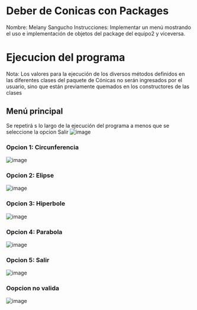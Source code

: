 # Deber de Conicas con Packages
Nombre: Melany Sangucho
Instrucciones: Implementar un menú mostrando el uso e implementación de objetos del package del equipo2  y viceversa.

# Ejecucion del programa
Nota: Los valores para la ejecución de los diversos métodos definidos en las diferentes clases del paquete de Cónicas no serán ingresados por el usuario, sino que están previamente quemados en los constructores de las clases  
## Menú principal
Se repetirá s lo largo de la ejecución del programa a menos que se seleccione la opcion Salir 
![image](https://github.com/SanguchoMela/Conicas_Packages/assets/117743859/6b1151b4-f80b-4a36-a0f0-35605c4d6067)
### Opcion 1: Circunferencia
![image](https://github.com/SanguchoMela/Conicas_Packages/assets/117743859/fe663453-738e-42dd-9ed2-b490c9d07f78)
### Opcion 2: Elipse
![image](https://github.com/SanguchoMela/Conicas_Packages/assets/117743859/85b0965f-826e-4041-b7f1-b9206b2fcce5)
### Opcion 3: Hiperbole
![image](https://github.com/SanguchoMela/Conicas_Packages/assets/117743859/62dd32d1-f3e3-4769-add6-1f9fdcd252d5)
### Opcion 4: Parabola
![image](https://github.com/SanguchoMela/Conicas_Packages/assets/117743859/5f2b85e4-c7a8-4b70-811a-b82ea70aea92)
### Opcion 5: Salir
![image](https://github.com/SanguchoMela/Conicas_Packages/assets/117743859/f1df602d-dcdb-41dc-87da-27ac6f177fd2)
### Oopcion no valida
![image](https://github.com/SanguchoMela/Conicas_Packages/assets/117743859/780d4907-cbcf-4309-9ffa-523b7ae93a65)


